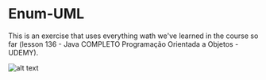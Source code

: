 # Enum-UML
 This is an exercise that uses everything wath we've learned in the course so far (lesson 136 - Java COMPLETO Programação Orientada a Objetos - UDEMY).

![alt text](https://user-images.githubusercontent.com/101358552/167720064-8e3e7b88-244b-4952-a6ef-68667a1266c7.png)
